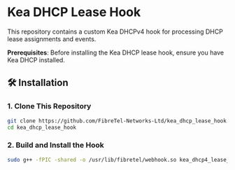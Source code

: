 # Kea DHCP Lease Hook
This repository contains a custom Kea DHCPv4 hook for processing DHCP lease assignments and events.

**Prerequisites**: Before installing the Kea DHCP lease hook, ensure you have Kea DHCP installed.


## 🛠 Installation

### **1. Clone This Repository**
```sh
git clone https://github.com/FibreTel-Networks-Ltd/kea_dhcp_lease_hook.git
cd kea_dhcp_lease_hook
```

### **2. Build and Install the Hook**
```sh
sudo g++ -fPIC -shared -o /usr/lib/fibretel/webhook.so kea_dhcp4_lease_management_hook.cpp  -lcurl -lkea-hooks -lkea-dhcpsrv -I/usr/include/kea
```
